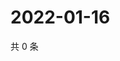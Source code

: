# 2022-01-16

共 0 条

<!-- BEGIN WEIBO -->
<!-- 最后更新时间 Sun Jan 16 2022 16:14:24 GMT+0800 (China Standard Time) -->

<!-- END WEIBO -->
